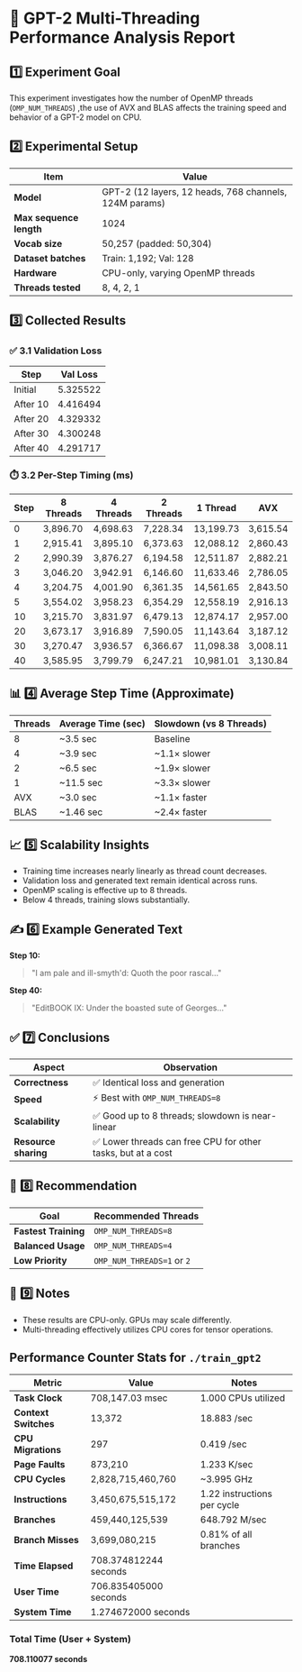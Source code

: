 # 📑 GPT-2 Multi-Threading Performance Analysis Report

## 1️⃣ Experiment Goal

This experiment investigates how the number of OpenMP threads (`OMP_NUM_THREADS`) ,the use of AVX and BLAS affects the training speed and behavior of a GPT-2 model on CPU.

## 2️⃣ Experimental Setup

| Item                    | Value                                                  |
| ----------------------- | ------------------------------------------------------ |
| **Model**               | GPT-2 (12 layers, 12 heads, 768 channels, 124M params) |
| **Max sequence length** | 1024                                                   |
| **Vocab size**          | 50,257 (padded: 50,304)                                |
| **Dataset batches**     | Train: 1,192; Val: 128                                 |
| **Hardware**            | CPU-only, varying OpenMP threads                       |
| **Threads tested**      | 8, 4, 2, 1                                             |

## 3️⃣ Collected Results

### ✅ 3.1 Validation Loss

| Step     | Val Loss |
| -------- | -------- |
| Initial  | 5.325522 |
| After 10 | 4.416494 |
| After 20 | 4.329332 |
| After 30 | 4.300248 |
| After 40 | 4.291717 |

### ⏱️ 3.2 Per-Step Timing (ms)

| Step | 8 Threads | 4 Threads | 2 Threads | 1 Thread  | AVX      |
| ---- | --------- | --------- | --------- | --------- | -------- |
| 0    | 3,896.70  | 4,698.63  | 7,228.34  | 13,199.73 | 3,615.54 |
| 1    | 2,915.41  | 3,895.10  | 6,373.63  | 12,088.12 | 2,860.43 |
| 2    | 2,990.39  | 3,876.27  | 6,194.58  | 12,511.87 | 2,882.21 |
| 3    | 3,046.20  | 3,942.91  | 6,146.60  | 11,633.46 | 2,786.05 |
| 4    | 3,204.75  | 4,001.90  | 6,361.35  | 14,561.65 | 2,843.50 |
| 5    | 3,554.02  | 3,958.23  | 6,354.29  | 12,558.19 | 2,916.13 |
| 10   | 3,215.70  | 3,831.97  | 6,479.13  | 12,874.17 | 2,957.00 |
| 20   | 3,673.17  | 3,916.89  | 7,590.05  | 11,143.64 | 3,187.12 |
| 30   | 3,270.47  | 3,936.57  | 6,366.67  | 11,098.38 | 3,008.11 |
| 40   | 3,585.95  | 3,799.79  | 6,247.21  | 10,981.01 | 3,130.84 |


## 📊 4️⃣ Average Step Time (Approximate)

| Threads | Average Time (sec) | Slowdown (vs 8 Threads) |
| ------- | ------------------ | ----------------------- |
| 8       | \~3.5 sec          | Baseline                |
| 4       | \~3.9 sec          | \~1.1× slower           |
| 2       | \~6.5 sec          | \~1.9× slower           |
| 1       | \~11.5 sec         | \~3.3× slower           |
| AVX     | \~3.0 sec          | \~1.1× faster           |
| BLAS    | \~1.46 sec         | \~2.4× faster           |

## 📈 5️⃣ Scalability Insights

* Training time increases nearly linearly as thread count decreases.
* Validation loss and generated text remain identical across runs.
* OpenMP scaling is effective up to 8 threads.
* Below 4 threads, training slows substantially.

## ✍️ 6️⃣ Example Generated Text

**Step 10:**

> "I am pale and ill-smyth'd: Quoth the poor rascal..."

**Step 40:**

> "EditBOOK IX: Under the boasted sute of Georges..."

## ✅ 7️⃣ Conclusions

| Aspect               | Observation                                                 |
| -------------------- | ----------------------------------------------------------- |
| **Correctness**      | ✅ Identical loss and generation                             |
| **Speed**            | ⚡ Best with `OMP_NUM_THREADS=8`                             |
| **Scalability**      | ✅ Good up to 8 threads; slowdown is near-linear             |
| **Resource sharing** | ✅ Lower threads can free CPU for other tasks, but at a cost |

## 📌 8️⃣ Recommendation

| Goal                 | Recommended Threads        |
| -------------------- | -------------------------- |
| **Fastest Training** | `OMP_NUM_THREADS=8`        |
| **Balanced Usage**   | `OMP_NUM_THREADS=4`        |
| **Low Priority**     | `OMP_NUM_THREADS=1` or `2` |

## 📁 9️⃣ Notes

* These results are CPU-only. GPUs may scale differently.
* Multi-threading effectively utilizes CPU cores for tensor operations.


## Performance Counter Stats for `./train_gpt2`

| Metric                  | Value                         | Notes                           |
|-------------------------|-------------------------------|---------------------------------|
| **Task Clock**          | 708,147.03 msec               | 1.000 CPUs utilized             |
| **Context Switches**    | 13,372                        | 18.883 /sec                     |
| **CPU Migrations**      | 297                           | 0.419 /sec                      |
| **Page Faults**         | 873,210                       | 1.233 K/sec                     |
| **CPU Cycles**          | 2,828,715,460,760             | ~3.995 GHz                      |
| **Instructions**        | 3,450,675,515,172             | 1.22 instructions per cycle     |
| **Branches**            | 459,440,125,539               | 648.792 M/sec                   |
| **Branch Misses**       | 3,699,080,215                 | 0.81% of all branches           |
| **Time Elapsed**        | 708.374812244 seconds         |                                 |
| **User Time**           | 706.835405000 seconds         |                                 |
| **System Time**         | 1.274672000 seconds           |                                 |

### Total Time (User + System)
**708.110077 seconds**
